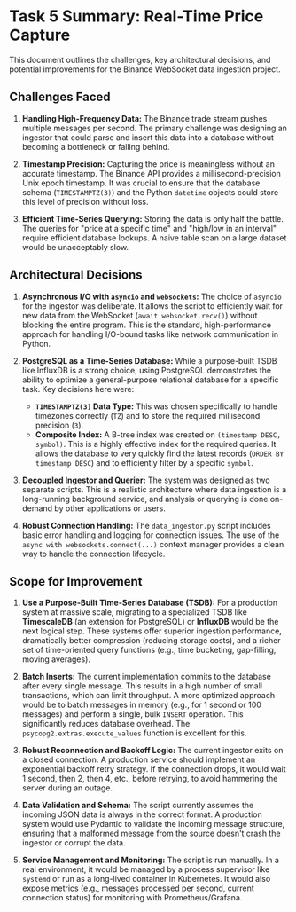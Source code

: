  
# Task 5 Summary: Real-Time Price Capture

This document outlines the challenges, key architectural decisions, and potential improvements for the Binance WebSocket data ingestion project.

## Challenges Faced

1.  **Handling High-Frequency Data:** The Binance trade stream pushes multiple messages per second. The primary challenge was designing an ingestor that could parse and insert this data into a database without becoming a bottleneck or falling behind.

2.  **Timestamp Precision:** Capturing the price is meaningless without an accurate timestamp. The Binance API provides a millisecond-precision Unix epoch timestamp. It was crucial to ensure that the database schema (`TIMESTAMPTZ(3)`) and the Python `datetime` objects could store this level of precision without loss.

3.  **Efficient Time-Series Querying:** Storing the data is only half the battle. The queries for "price at a specific time" and "high/low in an interval" require efficient database lookups. A naive table scan on a large dataset would be unacceptably slow.

## Architectural Decisions

1.  **Asynchronous I/O with `asyncio` and `websockets`:** The choice of `asyncio` for the ingestor was deliberate. It allows the script to efficiently wait for new data from the WebSocket (`await websocket.recv()`) without blocking the entire program. This is the standard, high-performance approach for handling I/O-bound tasks like network communication in Python.

2.  **PostgreSQL as a Time-Series Database:** While a purpose-built TSDB like InfluxDB is a strong choice, using PostgreSQL demonstrates the ability to optimize a general-purpose relational database for a specific task. Key decisions here were:
    - **`TIMESTAMPTZ(3)` Data Type:** This was chosen specifically to handle timezones correctly (`TZ`) and to store the required millisecond precision (`3`).
    - **Composite Index:** A B-tree index was created on `(timestamp DESC, symbol)`. This is a highly effective index for the required queries. It allows the database to very quickly find the latest records (`ORDER BY timestamp DESC`) and to efficiently filter by a specific `symbol`.

3.  **Decoupled Ingestor and Querier:** The system was designed as two separate scripts. This is a realistic architecture where data ingestion is a long-running background service, and analysis or querying is done on-demand by other applications or users.

4.  **Robust Connection Handling:** The `data_ingestor.py` script includes basic error handling and logging for connection issues. The use of the `async with websockets.connect(...)` context manager provides a clean way to handle the connection lifecycle.

## Scope for Improvement

1.  **Use a Purpose-Built Time-Series Database (TSDB):** For a production system at massive scale, migrating to a specialized TSDB like **TimescaleDB** (an extension for PostgreSQL) or **InfluxDB** would be the next logical step. These systems offer superior ingestion performance, dramatically better compression (reducing storage costs), and a richer set of time-oriented query functions (e.g., time bucketing, gap-filling, moving averages).

2.  **Batch Inserts:** The current implementation commits to the database after every single message. This results in a high number of small transactions, which can limit throughput. A more optimized approach would be to batch messages in memory (e.g., for 1 second or 100 messages) and perform a single, bulk `INSERT` operation. This significantly reduces database overhead. The `psycopg2.extras.execute_values` function is excellent for this.

3.  **Robust Reconnection and Backoff Logic:** The current ingestor exits on a closed connection. A production service should implement an exponential backoff retry strategy. If the connection drops, it would wait 1 second, then 2, then 4, etc., before retrying, to avoid hammering the server during an outage.

4.  **Data Validation and Schema:** The script currently assumes the incoming JSON data is always in the correct format. A production system would use Pydantic to validate the incoming message structure, ensuring that a malformed message from the source doesn't crash the ingestor or corrupt the data.

5.  **Service Management and Monitoring:** The script is run manually. In a real environment, it would be managed by a process supervisor like `systemd` or run as a long-lived container in Kubernetes. It would also expose metrics (e.g., messages processed per second, current connection status) for monitoring with Prometheus/Grafana.